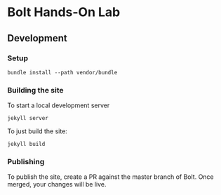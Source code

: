 # Bolt Hands-On Lab

## Development

### Setup

```
bundle install --path vendor/bundle
```

### Building the site

To start a local development server
```
jekyll server
```

To just build the site:
```
jekyll build
```

### Publishing

To publish the site, create a PR against the master branch of Bolt. Once merged, your changes will be live.
